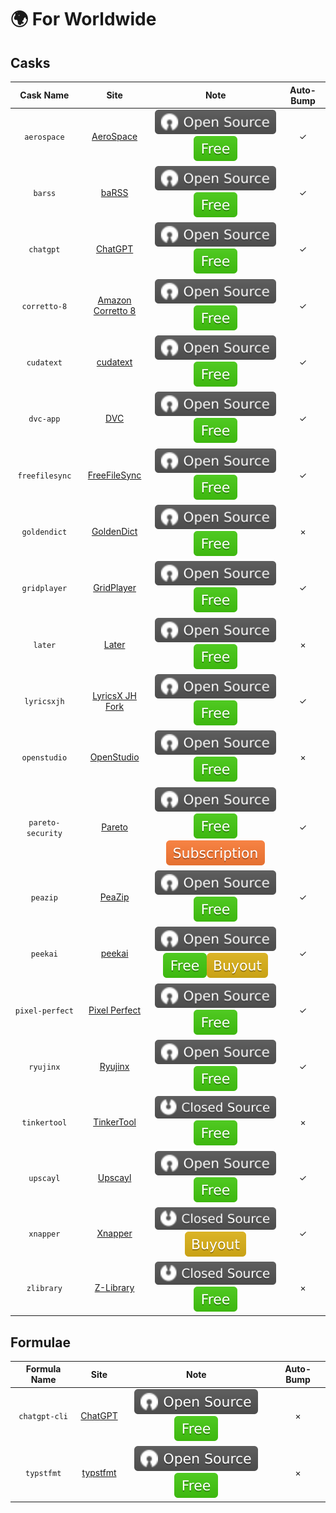 # 🌍 For Worldwide

## Casks

|     Cask Name     |                                Site                                |                          Note                          | Auto-Bump |
| :---------------: | :----------------------------------------------------------------: | :----------------------------------------------------: | :-------: |
|    `aerospace`    |       [AeroSpace](https://github.com/nikitabobko/AeroSpace)        |          ![a](assets/a.svg)![1](assets/1.svg)          |     ✓     |
|      `barss`      |             [baRSS](https://relikd.de/projects/barss)              |          ![a](assets/a.svg)![1](assets/1.svg)          |     ✓     |
|     `chatgpt`     |            [ChatGPT](https://github.com/lencx/ChatGPT)             |          ![a](assets/a.svg)![1](assets/1.svg)          |     ✓     |
|   `corretto-8`    |    [Amazon Corretto 8](https://github.com/corretto/corretto-8)     |          ![a](assets/a.svg)![1](assets/1.svg)          |     ✓     |
|    `cudatext`     |               [cudatext](https://cudatext.github.io)               |          ![a](assets/a.svg)![1](assets/1.svg)          |     ✓     |
|     `dvc-app`     |                       [DVC](https://dvc.org)                       |          ![a](assets/a.svg)![1](assets/1.svg)          |     ✓     |
|  `freefilesync`   |              [FreeFileSync](https://freefilesync.org)              |          ![a](assets/a.svg)![1](assets/1.svg)          |     ✓     |
|   `goldendict`    |     [GoldenDict](https://github.com/xiaoyifang/goldendict-ng)      |          ![a](assets/a.svg)![1](assets/1.svg)          |     ×     |
|   `gridplayer`    |        [GridPlayer](https://github.com/vzhd1701/gridplayer)        |          ![a](assets/a.svg)![1](assets/1.svg)          |     ✓     |
|      `later`      |                   [Later](https://getlater.app)                    |          ![a](assets/a.svg)![1](assets/1.svg)          |     ×     |
|    `lyricsxjh`    | [LyricsX JH Fork](https://github.com/JH-Application-Forks/LyricsX) |          ![a](assets/a.svg)![1](assets/1.svg)          |     ✓     |
|   `openstudio`    |          [OpenStudio](https://github.com/NREL/OpenStudio)          |          ![a](assets/a.svg)![1](assets/1.svg)          |     ×     |
| `pareto-security` |                [Pareto](https://paretosecurity.com)                | ![a](assets/a.svg)![1](assets/1.svg)![3](assets/3.svg) |     ✓     |
|     `peazip`      |             [PeaZip](https://github.com/peazip/PeaZip)             |          ![a](assets/a.svg)![1](assets/1.svg)          |     ✓     |
|     `peekai`      |        [peekai](https://prateekkeshari.gumroad.com/l/peek)         | ![a](assets/a.svg)![1](assets/1.svg)![2](assets/2.svg) |     ✓     |
|  `pixel-perfect`  | [Pixel Perfect](https://github.com/cormiertyshawn895/PixelPerfect) |          ![a](assets/a.svg)![1](assets/1.svg)          |     ✓     |
|     `ryujinx`     |                   [Ryujinx](https://ryujinx.org)                   |          ![a](assets/a.svg)![1](assets/1.svg)          |     ✓     |
|   `tinkertool`    |     [TinkerTool](https://www.bresink.com/osx/TinkerTool.html)      |          ![b](assets/b.svg)![1](assets/1.svg)          |     ×     |
|     `upscayl`     |                   [Upscayl](https://upscayl.org)                   |          ![a](assets/a.svg)![1](assets/1.svg)          |     ✓     |
|     `xnapper`     |                   [Xnapper](https://xnapper.com)                   |          ![b](assets/b.svg)![2](assets/2.svg)          |     ✓     |
|    `zlibrary`     |               [Z-Library](https://zlibrary-asia.se)                |          ![b](assets/b.svg)![1](assets/1.svg)          |     ×     |

## Formulae

| Formula Name  |                         Site                          |                 Note                 | Auto-Bump |
| :-----------: | :---------------------------------------------------: | :----------------------------------: | :-------: |
| `chatgpt-cli` |      [ChatGPT](https://github.com/j178/chatgpt)       | ![a](assets/a.svg)![1](assets/1.svg) |     ×     |
|  `typstfmt`   | [typstfmt](https://github.com/astrale-sharp/typstfmt) | ![a](assets/a.svg)![1](assets/1.svg) |     ×     |
